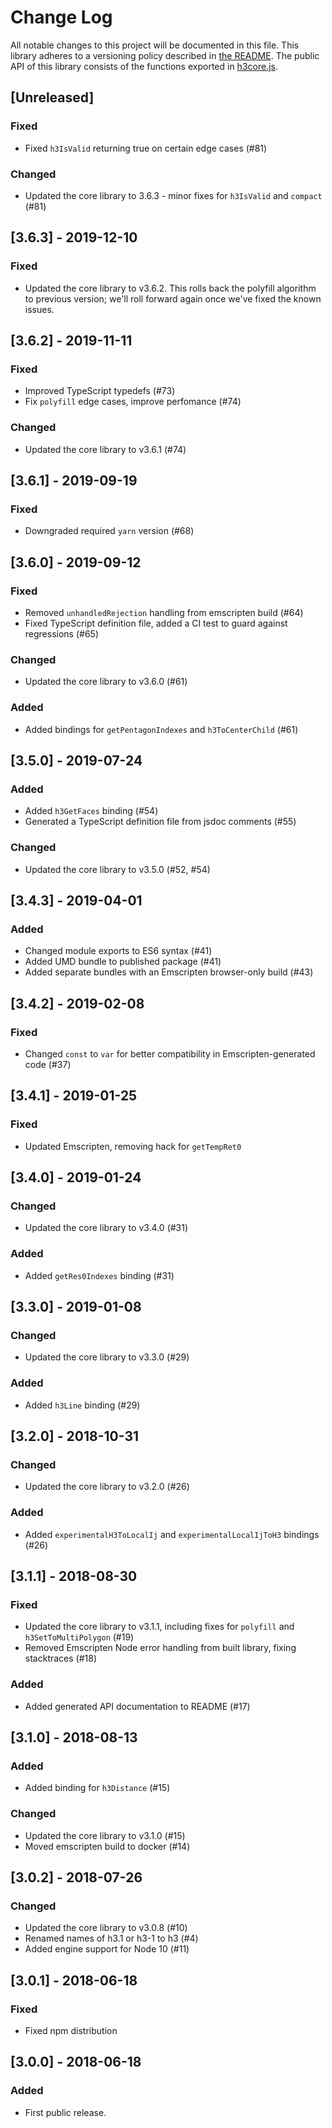 # Change Log

All notable changes to this project will be documented in this file. This library adheres to a versioning policy described in [the README](./README.md#versioning). The public API of this library consists of the functions exported in [h3core.js](./lib/h3core.js).

## [Unreleased]
### Fixed
- Fixed `h3IsValid` returning true on certain edge cases (#81)
### Changed
- Updated the core library to 3.6.3 - minor fixes for `h3IsValid` and `compact` (#81)

## [3.6.3] - 2019-12-10
### Fixed
- Updated the core library to v3.6.2. This rolls back the polyfill algorithm to previous version; we'll roll forward again once we've fixed the known issues.


## [3.6.2] - 2019-11-11
### Fixed
- Improved TypeScript typedefs (#73)
- Fix `polyfill` edge cases, improve perfomance (#74)
### Changed
- Updated the core library to v3.6.1 (#74)

## [3.6.1] - 2019-09-19
### Fixed
- Downgraded required `yarn` version (#68)

## [3.6.0] - 2019-09-12
### Fixed
- Removed `unhandledRejection` handling from emscripten build (#64)
- Fixed TypeScript definition file, added a CI test to guard against regressions (#65)
### Changed
- Updated the core library to v3.6.0 (#61)
### Added
- Added bindings for `getPentagonIndexes` and `h3ToCenterChild` (#61)

## [3.5.0] - 2019-07-24
### Added
- Added `h3GetFaces` binding (#54)
- Generated a TypeScript definition file from jsdoc comments (#55)
### Changed
- Updated the core library to v3.5.0 (#52, #54)

## [3.4.3] - 2019-04-01
### Added
- Changed module exports to ES6 syntax (#41)
- Added UMD bundle to published package (#41)
- Added separate bundles with an Emscripten browser-only build (#43)

## [3.4.2] - 2019-02-08
### Fixed
- Changed `const` to `var` for better compatibility in Emscripten-generated code (#37)

## [3.4.1] - 2019-01-25
### Fixed
- Updated Emscripten, removing hack for `getTempRet0`

## [3.4.0] - 2019-01-24
### Changed
- Updated the core library to v3.4.0 (#31)
### Added
- Added `getRes0Indexes` binding (#31)

## [3.3.0] - 2019-01-08
### Changed
- Updated the core library to v3.3.0 (#29)
### Added
- Added `h3Line` binding (#29)

## [3.2.0] - 2018-10-31
### Changed
- Updated the core library to v3.2.0 (#26)
### Added
- Added `experimentalH3ToLocalIj` and `experimentalLocalIjToH3` bindings (#26)

## [3.1.1] - 2018-08-30
### Fixed
- Updated the core library to v3.1.1, including fixes for `polyfill` and `h3SetToMultiPolygon` (#19)
- Removed Emscripten Node error handling from built library, fixing stacktraces (#18)
### Added
- Added generated API documentation to README (#17)

## [3.1.0] - 2018-08-13
### Added
- Added binding for `h3Distance` (#15)
### Changed
- Updated the core library to v3.1.0 (#15)
- Moved emscripten build to docker (#14)

## [3.0.2] - 2018-07-26
### Changed
- Updated the core library to v3.0.8 (#10)
- Renamed names of h3.1 or h3-1 to h3 (#4)
- Added engine support for Node 10 (#11)

## [3.0.1] - 2018-06-18
### Fixed
- Fixed npm distribution

## [3.0.0] - 2018-06-18
### Added
-   First public release.
